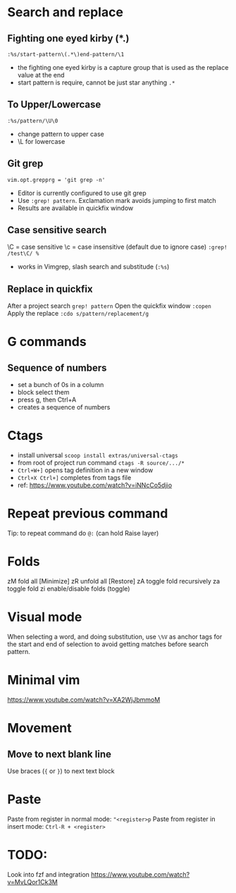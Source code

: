 # Search and replace

## Fighting one eyed kirby  \(*.\)
`:%s/start-pattern\(.*\)end-pattern/\1`
- the fighting one eyed kirby is a capture group that is used as the replace value at the end
- start pattern is require, cannot be just star anything `.*`

## To Upper/Lowercase
`:%s/pattern/\U\0`
- change pattern to upper case
- \L for lowercase

## Git grep
`vim.opt.grepprg = 'git grep -n'`
- Editor is currently configured to use git grep
- Use `:grep! pattern`. Exclamation mark avoids jumping to first match
- Results are available in quickfix window

## Case sensitive search
\C = case sensitive
\c = case insensitive (default due to ignore case)
`:grep! /test\C/ %`
- works in Vimgrep, slash search and substitude (`:%s`)

## Replace in quickfix
After a project search `grep! pattern`
Open the quickfix window `:copen`
Apply the replace
`:cdo s/pattern/replacement/g`


# G commands
## Sequence of numbers
- set a bunch of 0s in a column
- block select them
- press g, then Ctrl+A
- creates a sequence of numbers


# Ctags
- install universal `scoop install extras/universal-ctags`
- from root of project run command `ctags -R source/.../*`
- `Ctrl+W+]` opens tag definition in a new window
- `Ctrl+X Ctrl+]` completes from tags file
- ref: https://www.youtube.com/watch?v=iNNcCo5djio


# Repeat previous command
Tip: to repeat command do `@:` (can hold Raise layer)


# Folds
zM fold all [Minimize]
zR unfold all [Restore]
zA toggle fold recursively
za toggle fold
zi enable/disable folds (toggle)


# Visual mode
When selecting a word, and doing substitution, use `\%V` as anchor tags
for the start and end of selection to avoid getting matches before search pattern.


# Minimal vim
https://www.youtube.com/watch?v=XA2WjJbmmoM

# Movement
## Move to next blank line
Use braces (`{` or `}`) to next text block

# Paste
Paste from register in normal mode: `"<register>p`
Paste from register in insert mode: `Ctrl-R + <register>`


# TODO:
Look into fzf and integration https://www.youtube.com/watch?v=MvLQor1Ck3M
